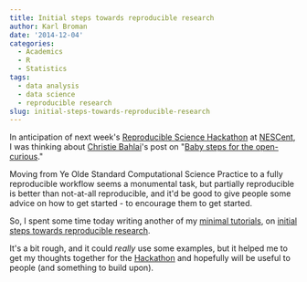 ```yaml
---
title: Initial steps towards reproducible research
author: Karl Broman
date: '2014-12-04'
categories:
  - Academics
  - R
  - Statistics
tags:
  - data analysis
  - data science
  - reproducible research
slug: initial-steps-towards-reproducible-research
---
```


In anticipation of next week's [Reproducible Science Hackathon](https://github.com/Reproducible-Science-Curriculum/Reproducible-Science-Hackathon-Dec-08-2014) at [NESCent](https://www.nescent.org/), I was thinking about [Christie Bahlai](https://twitter.com/cbahlai)'s post on "[Baby steps for the open-curious](https://practicaldatamanagement.wordpress.com/2014/10/23/baby-steps-for-the-open-curious/)."

Moving from Ye Olde Standard Computational Science Practice to a fully reproducible workflow seems a monumental task, but partially reproducible is better than not-at-all reproducible, and it'd be good to give people some advice on how to get started - to encourage them to get started.

So, I spent some time today writing another of my [minimal tutorials](https://kbroman.org/tutorials), on [initial steps towards reproducible research](https://kbroman.org/steps2rr).

It's a bit rough, and it could _really_ use some examples, but it helped me to get my thoughts together for the [Hackathon](https://github.com/Reproducible-Science-Curriculum/Reproducible-Science-Hackathon-Dec-08-2014) and hopefully will be useful to people (and something to build upon).
